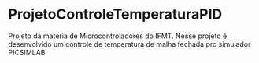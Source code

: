# ProjetoControleTemperaturaPID
 Projeto da materia de Microcontroladores do IFMT. Nesse projeto é desenvolvido um controle de temperatura de malha fechada pro simulador PICSIMLAB
